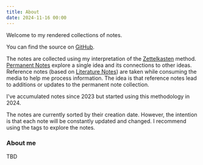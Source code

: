 ```yaml
---
title: About
date: 2024-11-16 00:00
---
```


Welcome to my rendered collections of notes.

You can find the source on [GitHub](https://github.com/bitfish31/notes).

The notes are collected using my interpretation of the [Zettelkasten](https://en.wikipedia.org/wiki/Zettelkasten) method. [Permanent Notes](/permanent-notes.html) explore a single idea and its connections to other ideas. Reference notes (based on [Literature Notes](/literature-notes.html)) are taken while consuming the media to help me process information. The idea is that reference notes lead to additions or updates to the permanent note collection.

I've accumulated notes since 2023 but started using this methodology in 2024.

The notes are currently sorted by their creation date. However, the intention is that each note will be constantly updated and changed. I recommend using the tags to explore the notes.

### About me

TBD
